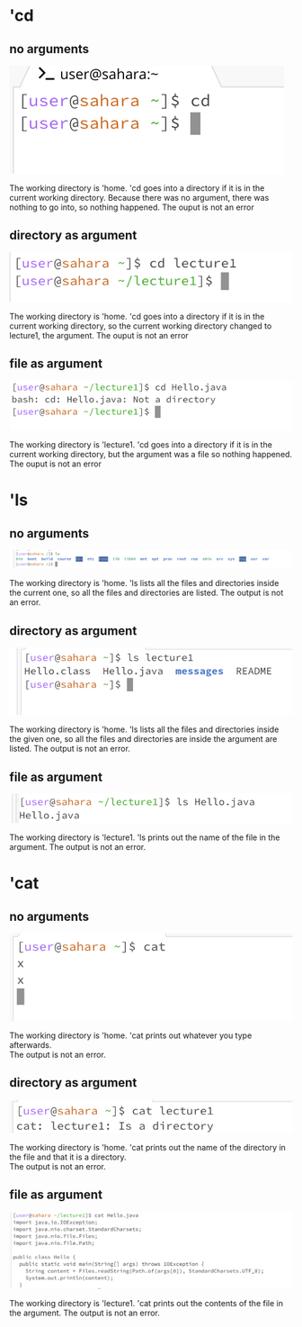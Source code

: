 # 'cd
## no arguments
![Image](lab1ss1.png)

The working directory is 'home.
'cd goes into a directory if it is in the current working directory. Because there was no argument, there was nothing to go into, so nothing happened.
The ouput is not an error
## directory as argument
![Image](lab1ss2.png)

The working directory is 'home.
'cd goes into a directory if it is in the current working directory, so the current working directory changed to lecture1, the argument.
The ouput is not an error
## file as argument
![Image](lab1ss3.png)

The working directory is 'lecture1. 
'cd goes into a directory if it is in the current working directory, but the argument was a file so nothing happened.
The ouput is not an error
# 'ls
## no arguments
![Image](lab1ss4.png)

The working directory is 'home.
'ls lists all the files and directories inside the current one, so all the files and directories are listed.
The output is not an error. 
## directory as argument
![Image](lab1ss5.png)

The working directory is 'home.
'ls lists all the files and directories inside the given one, so all the files and directories are inside the argument are listed.
The output is not an error.
## file as argument
![Image](lab1ss6.png)

The working directory is 'lecture1.
'ls prints out the name of the file in the argument. 
The output is not an error.
# 'cat
## no arguments
![Image](lab1ss7.png)

The working directory is 'home.
'cat prints out whatever you type afterwards.  
The output is not an error.
## directory as argument
![Image](lab1ss8.png)

The working directory is 'home.
'cat prints out the name of the directory in the file and that it is a directory.   
The output is not an error.
## file as argument
![Image](lab1ss9.png)

The working directory is 'lecture1.
'cat prints out the contents of the file in the argument.
The output is not an error.
